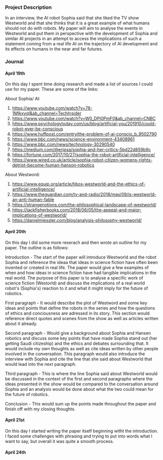 ### Project Description

In an interview, the AI robot Sophia said that she liked the TV show Westworld and that she thinks that it is a great example of what humans should not do with robots. My paper will aim to analyse the events in Westworld and put them in perspective with the development of Sophia and similar AI projects in an attempt to access the implications of such a statement coming from a real life AI on the trajectory of AI development and its effects on humans in the near and far futures.  

### Journal 

#### April 19th

On this day I spent time doing research and made a list of sources I could use for my paper. These are some of the links:

About Sophia/ AI:

1) https://www.youtube.com/watch?v=78-1MlkxyqI&ab_channel=TechInsider
2) https://www.youtube.com/watch?v=W0_DPi0PmF0&ab_channel=CNBC
3) https://www.psychologytoday.com/us/blog/artificial-you/201910/could-robot-ever-be-conscious
4) https://www.huffpost.com/entry/the-problem-of-ai-conscio_b_9502790
5) https://www.bbc.com/news/science-environment-43408961
6) https://www.bbc.com/news/technology-30290540
7) https://medium.com/@eripsa/sophia-and-her-critics-5bd22d859b9c
8) https://fortune.com/2017/10/27/sophia-the-robot-artificial-intelligence/
9) https://www.wired.co.uk/article/sophia-robot-citizen-womens-rights-detriot-become-human-hanson-robotics


About Westword:

1) https://www.equip.org/article/hbos-westworld-and-the-ethics-of-artificial-intelligence/
2) https://www.theguardian.com/tv-and-radio/2018/may/09/is-westworld-an-anti-human-fable
3) https://strangenotions.com/the-philosophical-landscape-of-westworld/
4) https://jackfisherbooks.com/2018/06/05/the-appeal-and-major-implications-of-westworld/
5) https://danielmiessler.com/blog/analysis-philosophy-westworld/



#### April 20th

On this day I did some more reserach and then wrote an outline for my paper. The outline is as follows:

Introduction - The start of the paper will introduce Westworld and the robot Sophia and reference the ideaa that ideas in science fiction have often been invented or created in real life. The paper would give a few examples of when and how ideas in science fiction have had tangible implications in the real world. The purpose of this paper is to analyse a specific work of science fiction (Westorld) and discuss the implications of a real world robot's (Sophia's) reaction to it and what it might imply for the future of robotics. 


First paragraph - It would describe the plot of Westword and some key ideas and points that define the robots in the series and how the questions of ethics and conciousness are adressed in its story. This section would reference direct quotes and scenes from the show as well as articles written about it already. 

Second paragraph - Would give a background about Sophia and Hansen robotics and discuss some key points that have made Sophia stand out (her getting Saudi citizeship) and the ethics and debates surrounding that. It would include my own thoughts as well as cite ideas written by other people involved in the conversation. This paragraph would also introduce the interview with Sophia and cite the line that she said about Westworld that would lead into the next paragraph. 

Third paragraph - This is where the line Sophia said about Westworld would be discussed in the context of the first and second paragraphs where the ideas presented in the show would be compared to the conversation around Sophia and an analysis would be done about what the two could mean for the future of robotics.

Conclusion - This would sum up the points made throughout the paper and finish off with my closing thoughts. 


#### April 21st

On this day I started writing the paper itself beginning witht the introduction. I faced some challenges with phrasing and trying to put into words what I want to say, but overall it was quite a smooth process. 

#### April 24th


